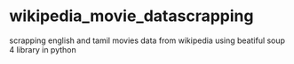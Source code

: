# wikipedia_movie_datascrapping
scrapping english and tamil movies data from wikipedia using beatiful soup 4 library in python
